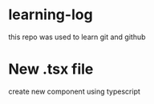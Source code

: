# learning-log
this repo was used to learn git and github

# New .tsx file
create new component using typescript
